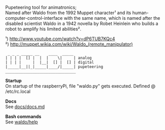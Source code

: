 Pupeteering tool for animatronics;  
Named after Waldo from the 1992 Muppet character¹ and its human-computer-control-interface with the same name, which is named after the disabled scientist Waldo
in a 1942 novella by Robet Heinlein who builds a robot to amplify his limited abilities².


¹) <http://www.youtube.com/watch?v=dP6TUB7KQc4>  
²) <http://muppet.wikia.com/wiki/Waldo_(remote_manipulator)>


```
 _ _ _ _____ __    ____  _____ 
| | | |  [] |  |  |    \|     | analog
| | | |     |  |__|  [] |  [] | digital
|_____|__||_|_____|____/|_____| pupeteering
_______________________________
```

**Startup**  
On startup of the raspberryPi, file "waldo.py" gets executed. Defined @ /etc/rc.local


**Docs**  
See [docs/docs.md](docs/docs.md)


**Bash commands**  
See [waldo/help](waldo/help)